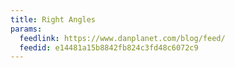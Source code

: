 ```yaml
---
title: Right Angles
params:
  feedlink: https://www.danplanet.com/blog/feed/
  feedid: e14481a15b8842fb824c3fd48c6072c9
---
```

